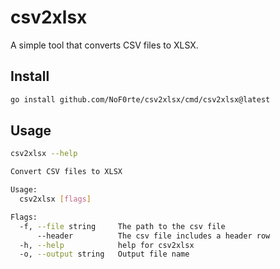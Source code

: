 # csv2xlsx
A simple tool that converts CSV files to XLSX.

## Install

```sh
go install github.com/NoF0rte/csv2xlsx/cmd/csv2xlsx@latest
```

## Usage

```sh
csv2xlsx --help

Convert CSV files to XLSX

Usage:
  csv2xlsx [flags]

Flags:
  -f, --file string     The path to the csv file
      --header          The csv file includes a header row
  -h, --help            help for csv2xlsx
  -o, --output string   Output file name

```
